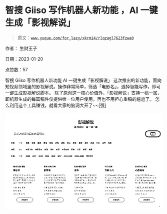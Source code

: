 # 智搜 Giiso 写作机器人新功能 ，AI 一键生成「影视解说」

> 原文：[`www.yuque.com/for_lazy/xkrm14/rlqzagl7623fzwa0`](https://www.yuque.com/for_lazy/xkrm14/rlqzagl7623fzwa0)



作者： 生财王子 

日期：2023-01-20 

点赞数：57 

智搜 Giiso 写作机器人新功能 AI 一键生成「影视解说」 这次推出的新功能，面向短视频领域里的影视解说。操作非常简单，筛选「电影名」，选择智能写作，即可一键生成影视解说脚本。 除了原创这一核心价值外，「影视解说」支持一稿一属，即机器生成的每篇稿件仅提供给一位用户使用，再也不用担心重稿的尴尬了。 怎么利用这个工具赚钱，就看大家的脑洞大开了~~[强] 

![](img/805954a0bb3f390f382a7586dff37627.png) 

